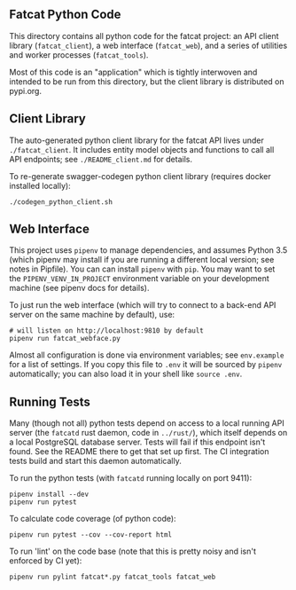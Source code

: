 
## Fatcat Python Code

This directory contains all python code for the fatcat project: an API client
library (`fatcat_client`), a web interface (`fatcat_web`), and a series of
utilities and worker processes (`fatcat_tools`).

Most of this code is an "application" which is tightly interwoven and intended
to be run from this directory, but the client library is distributed on
pypi.org.

## Client Library

The auto-generated python client library for the fatcat API lives under
`./fatcat_client`. It includes entity model objects and functions to call all
API endpoints; see `./README_client.md` for details.

To re-generate swagger-codegen python client library (requires docker installed
locally):

    ./codegen_python_client.sh

## Web Interface

This project uses `pipenv` to manage dependencies, and assumes Python 3.5
(which pipenv may install if you are running a different local version; see
notes in Pipfile). You can can install `pipenv` with `pip`. You may want to set
the `PIPENV_VENV_IN_PROJECT` environment variable on your development machine
(see pipenv docs for details).

To just run the web interface (which will try to connect to a back-end API
server on the same machine by default), use:

    # will listen on http://localhost:9810 by default
    pipenv run fatcat_webface.py

Almost all configuration is done via environment variables; see `env.example`
for a list of settings. If you copy this file to `.env` it will be sourced by
`pipenv` automatically; you can also load it in your shell like `source .env`.

## Running Tests

Many (though not all) python tests depend on access to a local running API
server (the `fatcatd` rust daemon, code in `../rust/`), which itself depends on
a local PostgreSQL database server. Tests will fail if this endpoint isn't
found. See the README there to get that set up first. The CI integration tests
build and start this daemon automatically.

To run the python tests (with `fatcatd` running locally on port 9411):

    pipenv install --dev
    pipenv run pytest

To calculate code coverage (of python code):

    pipenv run pytest --cov --cov-report html

To run 'lint' on the code base (note that this is pretty noisy and isn't
enforced by CI yet):

    pipenv run pylint fatcat*.py fatcat_tools fatcat_web
